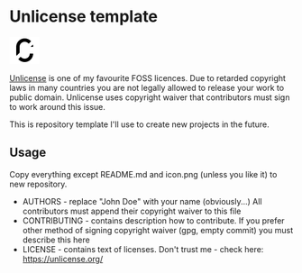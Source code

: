# Unlicense template

![logo](icon.png)

[Unlicense](https://unlicense.org/) is one of my favourite FOSS licences. Due
to retarded copyright laws in many countries you are not legally allowed
to release your work to public domain. Unlicense uses copyright waiver that
contributors must sign to work around this issue.

This is repository template I'll use to create new projects in the future.

## Usage

Copy everything except README.md and icon.png (unless you like it) to new repository.

- AUTHORS - replace "John Doe" with your name (obviously...) All contributors
must append their copyright waiver to this file
- CONTRIBUTING - contains description how to contribute. If you prefer other
method of signing copyright waiver (gpg, empty commit) you must describe this here
- LICENSE - contains text of licenses. Don't trust me - check here: https://unlicense.org/

